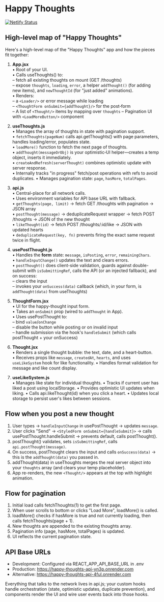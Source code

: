 # Happy Thoughts

[![Netlify Status](https://api.netlify.com/api/v1/badges/8131bd8a-605d-4338-89f7-97ca5fcc0cc4/deploy-status)](https://app.netlify.com/sites/creative-hotteok-2e5655/deploys)

## High-level map of "Happy Thoughts"

Here's a high-level map of the "Happy Thoughts" app and how the pieces fit together:

1. **App.jsx**  
   • Root of your UI.  
   • Calls useThoughts() to:  
    – fetch all existing thoughts on mount (GET /thoughts)  
    – expose `thoughts`, `loading`, `error`, a helper `addThought()` (for adding new items), and `newThoughtId` (for "just added" animations).  
   • Renders:  
    – a `<Loader/>` or error message while loading  
    – `<ThoughtForm onSubmit={addThought}/>` for the post‐form  
    – A list of `<Thought/>` items by mapping over `thoughts`
   – Pagination UI with `<LoadMoreButton/>` component

2. **useThoughts.js**  
   • Manages the array of thoughts in state with pagination support.  
   • `fetchThoughts(pageNum)` calls api.getThoughts() with page parameters, handles loading/error, populates state.  
   • `loadMore()` function to fetch the next page of thoughts.  
   • `addThought(messageOrObj)` is your optimistic‐UI helper—creates a temp object, inserts it immediately.  
   • `createAndRefresh(serverThought)` combines optimistic update with server response.  
   • Internally tracks "in progress" fetch/post operations with refs to avoid duplicates.
   • Manages pagination state: `page`, `hasMore`, `totalPages`.

3. **api.js**  
   • Central-place for all network calls.  
   • Uses environment variables for API base URL with fallback.  
   • `getThoughts(page, limit)` → fetch GET /thoughts with pagination → JSON array  
   • `postThought(message)` → deduplicateRequest wrapper → fetch POST /thoughts → JSON of the new thought  
   • `likeThought(id)` → fetch POST /thoughts/:id/like → JSON with updated hearts  
   • `deduplicateRequest(key, fn)` prevents firing the exact same request twice in flight.

4. **usePostThought.js**  
   • Handles the **form** state: `message`, `isPosting`, `error`, `remainingChars`.  
   • `handleInputChange()` updates the text and clears errors.  
   • `postThought()` does client-side validation, guards against double-submit with `isSubmittingRef`, calls the API (or an injected fallback), and on success:  
    – clears the input  
    – invokes your `onSuccess(data)` callback (which, in your form, is `addThought(data)` from useThoughts)

5. **ThoughtForm.jsx**  
   • UI for the happy-thought input form.  
   • Takes an `onSubmit` prop (wired to `addThought` in App).  
   • Uses usePostThought to:  
    – bind `value`/`onChange`  
    – disable the button while posting or on invalid input  
    – handle submission via the hook's `handleSubmit` (which calls postThought + your onSuccess)

6. **Thought.jsx**  
   • Renders a single thought bubble: the text, date, and a heart-button.  
   • Receives props like `message`, `createdAt`, `hearts`, and uses `useLikeSystem` hook for like functionality.
   • Handles format validation for message and like count display.

7. **useLikeSystem.js**  
   • Manages like state for individual thoughts.
   • Tracks if current user has liked a post using localStorage.
   • Provides optimistic UI updates when liking.
   • Calls api.likeThought(id) when you click a heart.
   • Updates local storage to persist user's likes between sessions.

## Flow when you post a new thought

1. User types → `handleInputChange` in usePostThought → updates `message`.
2. User clicks "Send" → `<StyledForm onSubmit={handleSubmit}>` → calls usePostThought.handleSubmit → prevents default, calls postThought().
3. postThought() validates, sets `isSubmittingRef`, calls `api.postThought(message)`.
4. On success, postThought clears the input and calls `onSuccess(data)` → this is the `addThought(data)` you passed in.
5. addThought(data) in useThoughts merges the real server object into your `thoughts` array (and clears your temp placeholder).
6. App re-renders, the new `<Thought/>` appears at the top with highlight animation.

## Flow for pagination

1. Initial load calls fetchThoughts(1) to get the first page.
2. When user scrolls to bottom or clicks "Load More", loadMore() is called.
3. loadMore() checks if hasMore is true and not currently loading, then calls fetchThoughts(page + 1).
4. New thoughts are appended to the existing thoughts array.
5. Pagination info (page, hasMore, totalPages) is updated.
6. UI reflects the current pagination state.

## API Base URLs

- Development: Configured via REACT_APP_API_BASE_URL in .env
- Production: https://happy-thoughts-api-yn3p.onrender.com
- Alternative: https://happy-thoughts-api-4ful.onrender.com

Everything that talks to the network lives in api.js; your custom hooks handle orchestration (state, optimistic updates, duplicate prevention), and components render the UI and wire user events back into those hooks.
